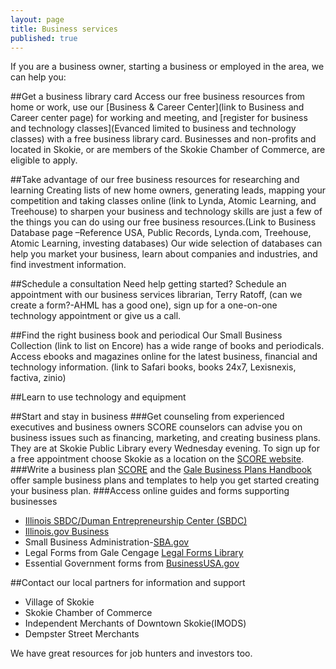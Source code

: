 ```yaml
---
layout: page
title: Business services
published: true
---
```


If you are a business owner, starting a business or employed in the area, we can help you:

##Get a business library card
Access our free business resources from home or work, use our [Business & Career Center](link to Business and Career center page) for working and meeting, and [register for business and technology classes](Evanced limited to business and technology classes) with a free business library card. Businesses and non-profits and located in Skokie, or are members of the Skokie Chamber of Commerce, are eligible to apply. 

##Take advantage of our free business resources for researching and learning
Creating lists of new home owners, generating leads, mapping your competition and taking classes online (link to Lynda, Atomic Learning, and Treehouse) to sharpen your business and technology skills are just a few of the things you can do using our free business resources.(Link to Business Database page –Reference USA, Public Records, Lynda.com, Treehouse, Atomic Learning, investing databases) Our wide selection of databases can help you market your business, learn about companies and industries, and find investment information.

##Schedule a consultation
Need help getting started? Schedule an appointment with our business services librarian, Terry Ratoff, (can we create a form?-AHML has a good one), sign up for a one-on-one technology appointment or give us a call.

##Find the right business book and periodical
Our Small Business Collection (link to list on Encore) has a wide range of books and periodicals. Access ebooks and magazines online for the latest business, financial and technology information. (link to Safari books, books 24x7, Lexisnexis, factiva, zinio)

##Learn to use technology and equipment

##Start and stay in business
###Get counseling from experienced executives and business owners
SCORE counselors can advise you on business issues such as financing, marketing, and creating business plans. They are at Skokie Public Library every Wednesday evening. To sign up for a free appointment choose Skokie as a location on the [SCORE website](http://scorechicago.org/request-meeting/).
###Write a business plan
[SCORE](https://www.score.org/resources/business-planning-financial-statements-template-gallery) and the [Gale Business Plans Handbook](http://go.galegroup.com/ps/i.do?action=interpret&id=GALE|2YYW&v=2.1&u=skok17141&it=aboutBook&p=GVRL&sw=w&authCount=1) offer sample business plans and templates to help you get started creating your business plan.
###Access online guides and forms supporting businesses
- [Illinois SBDC/Duman Entrepreneurship Center (SBDC)](http://jvschicago.org/duman/) 
- [Illinois.gov Business](https://www.illinois.gov/business/Pages/default.asp)
- Small Business Administration-[SBA.gov](http://www.sba.gov/)
- Legal Forms from Gale Cengage [Legal Forms Library](http://subscriptions.uslegalforms.com/gale/index.php?s=categories)
- Essential Government forms from [BusinessUSA.gov](http://business.usa.gov/)

##Contact our local partners for information and support
- Village of Skokie
- Skokie Chamber of Commerce
- Independent Merchants of Downtown Skokie(IMODS)
- Dempster Street Merchants

We have great resources for job hunters and investors too.














































